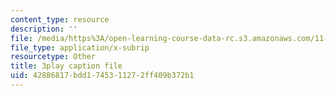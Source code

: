 ```yaml
---
content_type: resource
description: ''
file: /media/https%3A/open-learning-course-data-rc.s3.amazonaws.com/11-384-malaysia-sustainable-cities-practicum-spring-2018/42886817bdd1745311272ff409b372b1_DUKQ2SogFf8.srt
file_type: application/x-subrip
resourcetype: Other
title: 3play caption file
uid: 42886817-bdd1-7453-1127-2ff409b372b1
---
```

